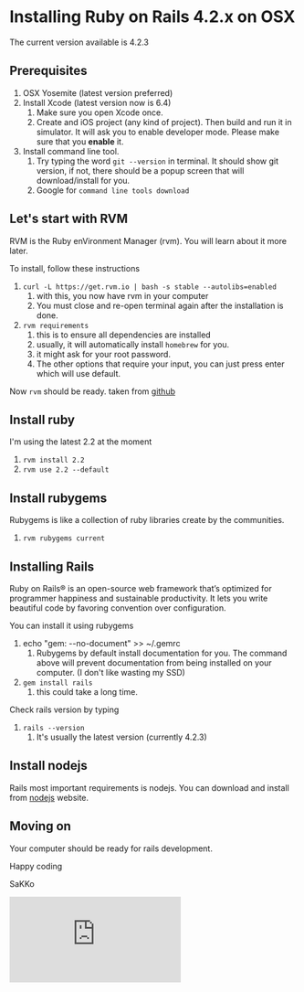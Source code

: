 # Installing Ruby on Rails 4.2.x on OSX

The current version available is 4.2.3

## Prerequisites

1. OSX Yosemite (latest version preferred)
1. Install Xcode (latest version now is 6.4)
    1. Make sure you open Xcode once.
    1. Create and iOS project (any kind of project). Then build and run it in simulator. It will ask you to enable developer mode. Please make sure that you **enable** it.
1. Install command line tool.
    1. Try typing the word `git --version` in terminal. It should show git version, if not, there should be a popup screen that will download/install for you.
    1. Google for `command line tools download`

## Let's start with RVM

RVM is the Ruby enVironment Manager (rvm). You will learn about it more later.

To install, follow these instructions

1. `curl -L https://get.rvm.io | bash -s stable --autolibs=enabled`
    1. with this, you now have rvm in your computer
    1. You must close and re-open terminal again after the installation is done.
1. `rvm requirements`
    1. this is to ensure all dependencies are installed
    1. usually, it will automatically install `homebrew` for you.
    1. it might ask for your root password.
    1. The other options that require your input, you can just press enter which will use default.

Now `rvm` should be ready. taken from [github](https://github.com/rvm/rvm)

## Install ruby

I'm using the latest 2.2 at the moment

1. `rvm install 2.2`
1. `rvm use 2.2 --default`

## Install rubygems

Rubygems is like a collection of ruby libraries create by the communities.

1. `rvm rubygems current`

## Installing Rails

Ruby on Rails® is an open-source web framework that’s optimized for programmer happiness and sustainable productivity. It lets you write beautiful code by favoring convention over configuration.

You can install it using rubygems

1. echo "gem: --no-document" >> ~/.gemrc
    1. Rubygems by default install documentation for you. The command above will prevent documentation from being installed on your computer. (I don't like wasting my SSD)
1. `gem install rails`
    1. this could take a long time.

Check rails version by typing

1. `rails --version`
    1. It's usually the latest version (currently 4.2.3)

## Install nodejs

Rails most important requirements is nodejs. You can download and install from [nodejs](https://nodejs.org/) website.

## Moving on

Your computer should be ready for rails development.

Happy coding

SaKKo

[![Analytics](https://ga-beacon.appspot.com/UA-65652342-1/install-ruby-on-rails-osx/4.2.x.md)](https://github.com/igrigorik/ga-beacon)